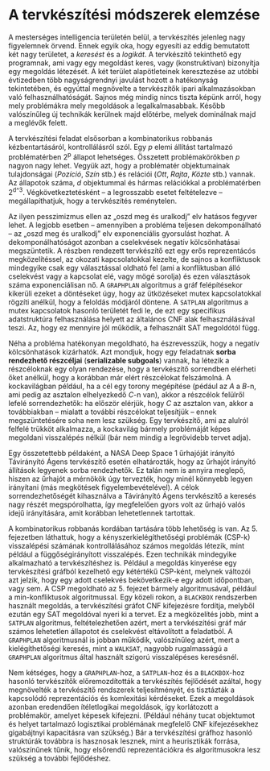<?xml version="1.0" encoding="UTF-8" standalone="no"?>
<!DOCTYPE html PUBLIC "-//W3C//DTD XHTML 1.1//EN" "http://www.w3.org/TR/xhtml11/DTD/xhtml11.dtd">
<html xmlns="http://www.w3.org/1999/xhtml"><head><meta name="generator" content="DocBook XSL Stylesheets V1.76.1"/></head><body><div class="section" title="A tervkészítési módszerek elemzése"><div class="titlepage"><div><div><h1 class="title"><a id="id650551"/>A tervkészítési módszerek elemzése</h1></div></div></div><p class="2">A mesterséges intelligencia területén belül, a tervkészítés jelenleg nagy figyelemnek örvend. Ennek egyik oka, hogy egyesíti az eddig bemutatott két nagy területet, a <span class="emphasis"><em>keresést</em></span> és a <span class="emphasis"><em>logikát</em></span>. A tervkészítő tekinthető egy programnak, ami vagy egy megoldást keres, vagy (konstruktívan) bizonyítja egy megoldás létezését. A két terület alapötleteinek keresztezése az utóbbi évtizedben több nagyságrendnyi javulást hozott a hatékonyság tekintetében, és egyúttal megnövelte a tervkészítők ipari alkalmazásokban való felhasználhatóságát. Sajnos még mindig nincs tiszta képünk arról, hogy mely problémákra mely megoldások a legalkalmasabbak. Később valószínűleg új technikák kerülnek majd előtérbe, melyek dominálnak majd a meglévők felett.</p><p class="Tartalom3">A tervkészítési feladat elsősorban a kombinatorikus robbanás kézbentartásáról, kontrollálásról szól. Egy <span class="emphasis"><em>p</em></span> elemi állítást tartalmazó problématérben 2<sup>p</sup> állapot lehetséges. Összetett problémakörökben <span class="emphasis"><em>p</em></span> nagyon nagy lehet. Vegyük azt, hogy a problématér objektumainak tulajdonságai (<span class="emphasis"><em>Pozíció</em></span>, <span class="emphasis"><em>Szín</em></span> stb.) és relációi (<span class="emphasis"><em>Ott</em></span>, <span class="emphasis"><em>Rajta</em></span>, <span class="emphasis"><em>Közte</em></span> stb.) vannak. Az állapotok száma, <span class="emphasis"><em>d </em></span>objektummal és hármas relációkkal a problématérben 2<sup>d^3</sup>. Végkövetkeztetésként – a legrosszabb esetet feltételezve – megállapíthatjuk, hogy a tervkészítés reménytelen.</p><p>Az ilyen pesszimizmus ellen az „oszd meg és uralkodj” elv hatásos fegyver lehet. A legjobb esetben – amennyiben a probléma teljesen dekomponálható – az „oszd meg és uralkodj” elv exponenciális gyorsulást hozhat. A dekomponálhatóságot azonban a cselekvések negatív kölcsönhatásai megszüntetik. A részben rendezett tervkészítő ezt egy erős reprezentácós megközelítéssel, az okozati kapcsolatokkal kezelte, de sajnos a konfliktusok mindegyike csak egy választással oldható fel (ami a konfliktusban álló cselekvést vagy a kapcsolat elé, vagy mögé sorolja) és ezen választások száma exponenciálisan nő. A <code class="code">GRAPHPLAN</code> algoritmus a gráf felépítésekor kikerüli ezeket a döntéseket úgy, hogy az ütközéseket mutex kapcsolatokkal rögzíti anélkül, hogy a feloldás módjáról döntene. A <code class="code">SATPLAN</code> algoritmus a mutex kapcsolatok hasonló területét fedi le, de ezt egy specifikus adatstruktúra felhasználása helyett az általános CNF alak felhasználásával teszi. Az, hogy ez mennyire jól működik, a felhasznált SAT megoldótól függ. </p><p>Néha a probléma hatékonyan megoldható, ha észrevesszük, hogy a negatív kölcsönhatások kizárhatók. Azt mondjuk, hogy egy feladatnak <span class="strong"><strong>sorba rendezhető részcéljai</strong></span> (<span class="strong"><strong>serializable subgoals</strong></span>) vannak, ha létezik a részcéloknak egy olyan rendezése, hogy a tervkészítő sorrendben elérheti őket anélkül, hogy a korábban már elért részcélokat felszámolná. A kockavilágban például, ha a cél egy torony megépítése (pédául az <span class="emphasis"><em>A</em></span> a <span class="emphasis"><em>B</em></span>-n, ami pedig az asztalon elhelyezkedő <span class="emphasis"><em>C</em></span>-n van), akkor a részcélok felülről lefelé sorrendezhetők: ha először elérjük, hogy <span class="emphasis"><em>C</em></span> az asztalon van, akkor a továbbiakban – mialatt a további részcélokat teljesítjük – ennek megszüntetésére soha nem lesz szükség. Egy tervkészítő, ami az alulról felfelé trükköt alkalmazza, a kockavilág bármely problémáját képes megoldani visszalépés nélkül (bár nem mindig a legrövidebb tervet adja).</p><p>Egy összetettebb példaként, a NASA Deep Space 1 űrhajóját irányító Távirányító Ágens tervkészítő esetén elhatározták, hogy az űrhajót irányító állítások legyenek sorba rendezhetők. Ez talán nem is annyira meglepő, hiszen az űrhajót a mérnökök úgy tervezték, hogy minél könnyebb legyen irányítani (más megkötések figyelembevételével). A célok sorrendezhetőségét kihasználva a Távirányító Ágens tervkészítő a keresés nagy részét megspórolhatta, így megfelelően gyors volt az űrhajó valós idejű irányítására, amit korábban lehetetlennek tartottak. </p><p>A kombinatorikus robbanás kordában tartására több lehetőség is van. Az 5. fejezetben láthattuk, hogy a kényszerkielégíthetőségi problémák (CSP-k) visszalépési számának kontrollálásához számos megoldás létezik, mint például a függőségirányított visszalépés. Ezen technikák mindegyike alkalmazható a tervkészítéshez is. Például a megoldás kinyerése egy tervkészítési gráfból kezelhető egy kétértékű CSP-ként, melynek változói azt jelzik, hogy egy adott cselekvés bekövetkezik-e egy adott időpontban, vagy sem. A CSP megoldható az 5. fejezet bármely algoritmusával, például a min-konfliktusok algoritmussal. Egy közeli rokon, a <code class="code">BLACKBOX</code> rendszerben használt megoldás, a tervkészítési gráfot CNF kifejezésre fordítja, melyből ezután egy SAT megoldóval nyeri ki a tervet. Ez a megközelítés jobb, mint a <code class="code">SATPLAN</code> algoritmus, feltételezhetően azért, mert a tervkészítési gráf már számos lehetetlen állapotot és cselekvést eltávolított a feladatból. A <code class="code">GRAPHPLAN</code> algoritmusnál is jobban működik, valószínűleg azért, mert a kielégíthetőségi keresés, mint a <code class="code">WALKSAT</code>, nagyobb rugalmasságú a <code class="code">GRAPHPLAN</code> algoritmus által használt szigorú visszalépéses keresésnél. </p><p>Nem kétséges, hogy a <code class="code">GRAPHPLAN</code>-hoz, a <code class="code">SATPLAN</code>-hoz és a <code class="code">BLACKBOX</code>-hoz hasonló tervkészítők előremozdították a tervkészítés fejlődését azáltal, hogy megnövelték a tervkészítő rendszerek teljesítményét, és tisztázták a kapcsolódó reprezentációs és komlexitási kérdéseket. Ezek a megoldások azonban eredendően ítéletlogikai megoldások, így korlátozott a problémakör, amelyet képesek kifejezni. (Például néhány tucat objektumot és helyet tartalmazó logisztikai problémának megfelelő CNF kifejezésekhez gigabájtnyi kapacitásra van szükség.) Bár a tervkészítési gráfhoz hasonló struktúrák továbbra is hasznosak lesznek, mint a heurisztikák forrása, valószínűnek tűnik, hogy elsőrendű reprezentációkra és algoritmusokra lesz szükség a további fejlődéshez. </p></div></body></html>
